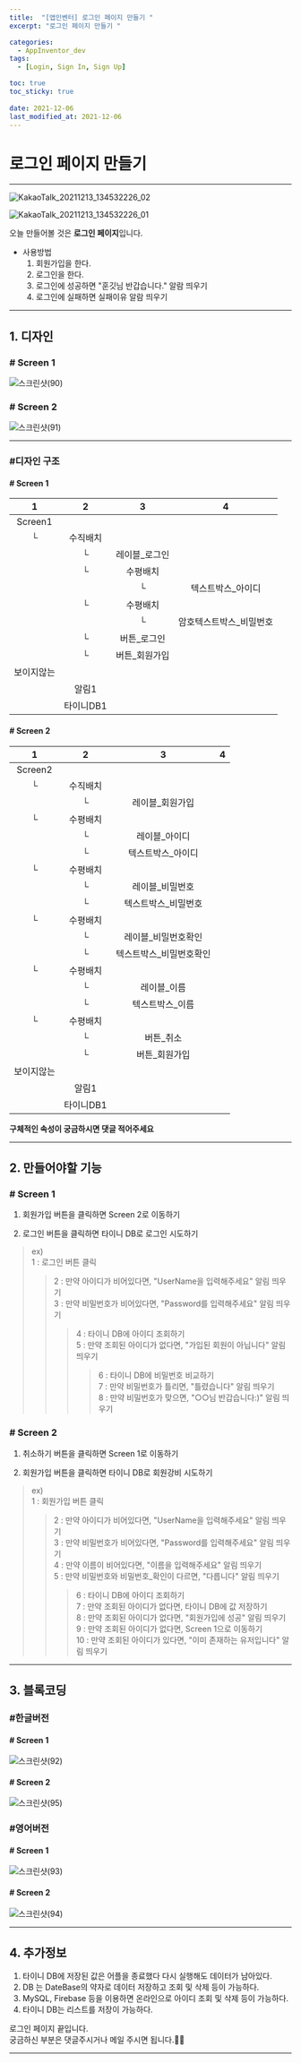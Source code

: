 ```yaml
---
title:  "[앱인벤터] 로그인 페이지 만들기 "
excerpt: "로그인 페이지 만들기 "

categories:
  - AppInventor_dev
tags:
  - [Login, Sign In, Sign Up]

toc: true
toc_sticky: true
 
date: 2021-12-06
last_modified_at: 2021-12-06
---
```


# 로그인 페이지 만들기

---  

![KakaoTalk_20211213_134532226_02](https://user-images.githubusercontent.com/55564114/145754223-f77b5366-0fee-43b6-a6fd-6f8bc258627f.png)  

![KakaoTalk_20211213_134532226_01](https://user-images.githubusercontent.com/55564114/145754101-588a04aa-35a6-48aa-9fb6-539d4743ecff.png)  



오늘 만들어볼 것은 **로그인 페이지**입니다.  
- 사용방법  
  1. 회원가입을 한다.  
  2. 로그인을 한다.  
  3. 로그인에 성공하면 "훈깃님 반갑습니다." 알람 띄우기  
  4. 로그인에 실패하면 실패이유 알람 띄우기  

---
## 1. 디자인

### # Screen 1
![스크린샷(90)](https://user-images.githubusercontent.com/55564114/145754442-3b581bbd-9d93-4539-88cc-536ea932ae26.png)  

### # Screen 2
![스크린샷(91)](https://user-images.githubusercontent.com/55564114/145754459-4067faa5-4875-4e11-ad98-b13ad826535c.png)  

---

### #디자인 구조

#### # Screen 1

| 1 | 2 | 3 | 4 | 
| :---: | :---: | :---: | :---: | 
| Screen1 |  |  |
|└|수직배치|
||└|레이블_로그인|
||└|수평배치|
|||└|텍스트박스_아이디|
||└|수평배치|
|||└|암호텍스트박스_비밀번호|
||└|버튼_로그인|
||└|버튼_회원가입|
|보이지않는||
||알림1|
||타이니DB1|  

#### # Screen 2

| 1 | 2 | 3 | 4 | 
| :---: | :---: | :---: | :---: | 
| Screen2 |  |  |
|└|수직배치|
||└|레이블_회원가입|
|└|수평배치|
||└|레이블_아이디|
||└|텍스트박스_아이디|
|└|수평배치||
||└|레이블_비밀번호|
||└|텍스트박스_비밀번호|
|└|수평배치||
||└|레이블_비밀번호확인|
||└|텍스트박스_비밀번호확인|
|└|수평배치|
||└|레이블_이름|
||└|텍스트박스_이름|
|└|수평배치|
||└|버튼_취소|
||└|버튼_회원가입|
|보이지않는|
||알림1|
||타이니DB1|
  

**구체적인 속성이 궁금하시면 댓글 적어주세요**

---

## 2. 만들어야할 기능 

### # Screen 1

1. 회원가입 버튼을 클릭하면 Screen 2로 이동하기  

2. 로그인 버튼을 클릭하면 타이니 DB로 로그인 시도하기  
> ex)  
> 1 : 로그인 버튼 클릭  
>> 2 : 만약 아이디가 비어있다면, "UserName을 입력해주세요" 알림 띄우기  
>> 3 : 만약 비밀번호가 비어있다면, "Password를 입력해주세요" 알림 띄우기  
>>> 4 : 타이니 DB에 아이디 조회하기  
>>> 5 : 만약 조회된 아이디가 없다면, "가입된 회원이 아닙니다" 알림 띄우기  
>>>> 6 : 타이니 DB에 비밀번호 비교하기  
>>>> 7 : 만약 비밀번호가 틀리면, "틀렸습니다" 알림 띄우기  
>>>> 8 : 만약 비밀번호가 맞으면, "○○님 반갑습니다:)" 알림 띄우기  

### # Screen 2

1. 취소하기 버튼을 클릭하면 Screen 1로 이동하기  

2. 회원가입 버튼을 클릭하면 타이니 DB로 회원강비 시도하기
> ex)  
> 1 : 회원가입 버튼 클릭  
>> 2 : 만약 아이디가 비어있다면, "UserName을 입력해주세요" 알림 띄우기  
>> 3 : 만약 비밀번호가 비어있다면, "Password를 입력해주세요" 알림 띄우기  
>> 4 : 만약 이름이 비어있다면, "이름을 입력해주세요" 알림 띄우기  
>> 5 : 만약 비밀번호와 비밀번호_확인이 다르면, "다릅니다" 알림 띄우기  
>>> 6 : 타이니 DB에 아이디 조회하기  
>>> 7 : 만약 조회된 아이디가 없다면, 타이니 DB에 값 저장하기  
>>> 8 : 만약 조회된 아이디가 없다면, "회원가입에 성공" 알림 띄우기  
>>> 9 : 만약 조회된 아이디가 없다면, Screen 1으로 이동하기  
>>> 10 : 만약 조회된 아이디가 있다면, "이미 존재하는 유저입니다" 알림 띄우기  

---

## 3. 블록코딩

### #한글버전  

#### # Screen 1  
![스크린샷(92)](https://user-images.githubusercontent.com/55564114/145756001-8ad0f25f-e5df-4d29-909b-a47d83478873.png)  

#### # Screen 2  
![스크린샷(95)](https://user-images.githubusercontent.com/55564114/145756224-d9aa613b-8e5c-4914-8a2c-03292e7bc375.png)  




### #영어버전  

#### # Screen 1  
![스크린샷(93)](https://user-images.githubusercontent.com/55564114/145756048-1b6df145-5c1c-4aa1-abfd-c2722f9ab634.png)  

#### # Screen 2  
![스크린샷(94)](https://user-images.githubusercontent.com/55564114/145756154-3597452e-7b57-4da5-955b-478971d62945.png)  



---

## 4. 추가정보

1. 타이니 DB에 저장된 값은 어플을 종료했다 다시 실행해도 데이터가 남아있다.  
2. DB 는 DateBase의 약자로 데이터 저장하고 조회 및 삭제 등이 가능하다.  
3. MySQL, Firebase 등을 이용하면 온라인으로 아이디 조회 및 삭제 등이 가능하다.  
4. 타이니 DB는 리스트를 저장이 가능하다.  

로그인 페이지 끝입니다.  
궁금하신 부분은 댓글주시거나 메일 주시면 됩니다.🥰🥰  

---

